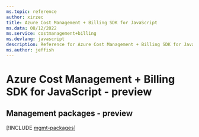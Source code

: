 ```yaml
---
ms.topic: reference
author: xirzec
title: Azure Cost Management + Billing SDK for JavaScript
ms.data: 08/12/2022
ms.service: costmanagement+billing
ms.devlang: javascript
description: Reference for Azure Cost Management + Billing SDK for JavaScript
ms.author: jeffish
---
```

# Azure Cost Management + Billing SDK for JavaScript - preview

## Management packages - preview
[!INCLUDE [mgmt-packages](cost-management-+-billing-mgmt-index.md)]
